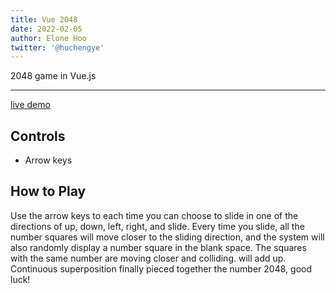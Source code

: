 ```yaml
---
title: Vue 2048
date: 2022-02-05
author: Elone Hoo
twitter: '@huchengye'
---
```


2048 game in Vue.js

---

[live demo](https://2048.elonehoo.xyz)

## Controls
- Arrow keys

## How to Play

Use the arrow keys to each time you can choose to slide in one of the directions of up, down, left, right, and slide. Every time you slide, all the number squares will move closer to the sliding direction, and the system will also randomly display a number square in the blank space. The squares with the same number are moving closer and colliding. will add up. Continuous superposition finally pieced together the number 2048, good luck!
